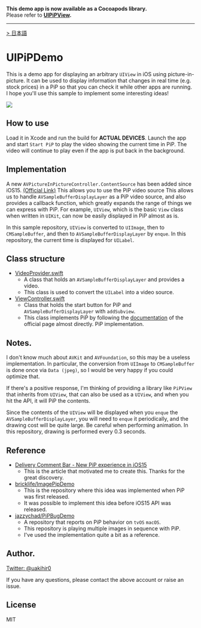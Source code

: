 **This demo app is now available as a Cocoapods library.**  
Please refer to **[UIPiPView](https://github.com/uakihir0/UIPiPView).**

---

[> 日本語](./README_ja.md)

# UIPiPDemo

This is a demo app for displaying an arbitrary `UIView` in iOS using picture-in-picture. It can be used to display information that changes in real time (e.g. stock prices) in a PiP so that you can check it while other apps are running. I hope you'll use this sample to implement some interesting ideas!

<img src="sample.gif">

## How to use

Load it in Xcode and run the build for **ACTUAL DEVICES**. Launch the app and start `Start PiP` to play the video showing the current time in PiP. The video will continue to play even if the app is put back in the background.

## Implementation

A new `AVPictureInPictureController.ContentSource` has been added since iOS15. [(Official Link)](https://developer.apple.com/documentation/avkit/avpictureinpicturecontroller/contentsource) This allows you to use the PiP video source This allows us to handle `AVSampleBufferDisplayLayer` as a PiP video source, and also provides a callback function, which greatly expands the range of things we can express with PiP. For example, `UIView`, which is the basic `View` class when written in `UIKit`, can now be easily displayed in PiP almost as is.

In this sample repository, `UIView` is converted to `UIImage`, then to `CMSampleBuffer`, and then to `AVSampleBufferDisplayLayer` by `enque`. In this repository, the current time is displayed for `UILabel`.

## Class structure

- [VideoProvider.swift](https://github.com/uakihir0/UIPiPDemo/blob/main/uipip/VideoProvider.swift)
  - A class that holds an `AVSampleBufferDisplayLayer` and provides a video.
  - This class is used to convert the `UILabel` into a video source.
- [ViewController.swift](https://github.com/uakihir0/UIPiPDemo/blob/main/uipip/ViewController.swift)
  - Class that holds the start button for PiP and `AVSampleBufferDisplayLayer` with `addSubview`.
  - This class implements PiP by following the [documentation](https://developer.apple.com/documentation/avkit/adopting_picture_in_picture_in_a_custom_player) of the official page almost directly. PiP implementation.

## Notes.

I don't know much about `AVKit` and `AVFoundation`, so this may be a useless implementation. In particular, the conversion from `UIImage` to `CMSampleBuffer` is done once via `Data (jpeg)`, so I would be very happy if you could optimize that.

If there's a positive response, I'm thinking of providing a library like `PiPView` that inherits from `UIView`, that can also be used as a `UIView`, and when you hit the API, it will PiP the contents.

Since the contents of the `UIView` will be displayed when you `enque` the `AVSampleBufferDisplayLayer`, you will need to `enque` it periodically, and the drawing cost will be quite large. Be careful when performing animation. In this repository, drawing is performed every 0.3 seconds.

## Reference

- [Delivery Comment Bar - New PiP experience in iOS15](https://tech.mirrativ.stream/entry/2021/11/26/114002)
  - This is the article that motivated me to create this. Thanks for the great discovery.
- [bricklife/ImagePipDemo](https://github.com/bricklife/ImagePipDemo)
  - This is the repository where this idea was implemented when PiP was first released.
  - It was possible to implement this idea before iOS15 API was released.
- [jazzychad/PiPBugDemo](https://github.com/jazzychad/PiPBugDemo)
  - A repository that reports on PiP behavior on `tvOS` `macOS`.
  - This repository is playing multiple images in sequence with PiP.
  - I've used the implementation quite a bit as a reference.

## Author.

[Twitter: @uakihir0](https://twitter.com/uakihir0)

If you have any questions, please contact the above account or raise an issue.

## License

MIT
